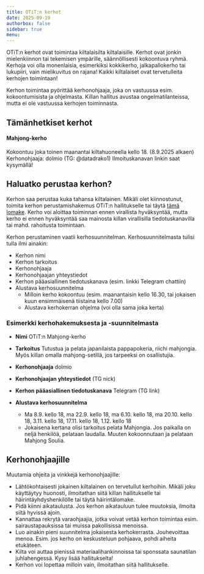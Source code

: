 ```yaml
---
title: OTiT:n kerhot
date: 2025-09-19
authorbox: false
sidebar: true
menu:
---
```

OTiT:n kerhot ovat toimintaa kiltalaisilta kiltalaisille. Kerhot ovat jonkin mielenkiinnon tai tekemisen ympärille, säännöllisesti kokoontuva ryhmä. Kerhoja voi olla monenlaisia, esimerkiksi kokkikerho, jalkapallokerho tai lukupiiri, vain mielikuvitus on rajana! Kaikki kiltalaiset ovat tervetulleita kerhojen toimintaan!

Kerhon toimintaa pyörittää kerhonohjaaja, joka on vastuussa esim. kokoontumisista ja ohjelmasta. Killan hallitus avustaa ongelmatilanteissa, mutta ei ole vastuussa kerhojen toiminnasta.

## Tämänhetkiset kerhot

#### Mahjong-kerho
Kokoontuu joka toinen maanantai kiltahuoneella kello 18. (8.9.2025 alkaen)
Kerhonohjaaja: dolmio (TG: @datadrako1)
Ilmoituskanavan linkin saat kysymällä!

## Haluatko perustaa kerhon?

Kerhon saa perustaa kuka tahansa kiltalainen. Mikäli olet kiinnostunut, toimita kerhon perustamishakemus OTiT:n hallitukselle tai täytä [tämä lomake](https://forms.gle/4Qi4tw1aWFWP2AsQ6). Kerho voi aloittaa toiminnan ennen virallista hyväksyntää, mutta kerho ei ennen hyväksyntää saa mainosta killan virallisilla tiedotuskanavilla tai mahd. rahoitusta toimintaan.

Kerhon perustaminen vaatii kerhosuunnitelman. Kerhosuunnitelmasta tulisi tulla ilmi ainakin:

- Kerhon nimi
- Kerhon tarkoitus
- Kerhonohjaaja
- Kerhonohjaajan yhteystiedot
- Kerhon pääasiallinen tiedotuskanava (esim. linkki Telegram chattiin)
- Alustava kerhosuunnitelma
  - Milloin kerho kokoontuu (esim. maanantaisin kello 16.30, tai jokaisen kuun ensimmäisenä tiistaina kello 7.00)
  - Alustava kerhokerran ohjelma (voi olla sama joka kerta)

### Esimerkki kerhohakemuksesta ja -suunnitelmasta

- **Nimi** OTiT:n Mahjong-kerho
- **Tarkoitus** Tutustua ja pelata japanilaista pappapokeria, riichi mahjongia. Myös killan omalla mahjong-setillä, jos tarpeeksi on osallistujia.
- **Kerhonohjaaja** dolmio
- **Kerhonohjaajan yhteystiedot** (TG nick)
- **Kerhon pääasiallinen tiedotuskanava** Telegram (TG link)

- **Alustava kerhosuunnitelma**
  - Ma 8.9. kello 18, ma 22.9. kello 18, ma 6.10. kello 18, ma 20.10. kello 18, 3.11. kello 18, 17.11. kello 18, 1.12. kello 18
  - Jokaisena kertana olisi tarkoitus pelata Mahjongia. Jos paikalla on neljä henkilöä, pelataan laudalla. Muuten kokoonnutaan ja pelataan Mahjong Soulia.

## Kerhonohjaajille

Muutamia ohjeita ja vinkkejä kerhonohjaajille:

- Lähtökohtaisesti jokainen kiltalainen on tervetullut kerhoihin. Mikäli joku käyttäytyy huonosti, ilmoitathan siitä killan hallitukselle tai häirintäyhdyshenkilölle tai täytä häirintälomake.
- Pidä kiinni aikataulusta. Jos kerhon aikatauluun tulee muutoksia, ilmoita siitä hyvissä ajoin.
- Kannattaa rekrytä varaohjaajia, jotka voivat vetää kerhon toimintaa esim. sairaustapauksissa tai muissa pakollisissa menoissa.
- Luo ainakin pieni suunnitelma jokaisesta kerhokerrasta. Jouhevoittaa menoa. Esim. jos kerho on keskusteluun pohjaava, pohdi aiheita etukäteen.
- Kilta voi auttaa pienissä materiaalihankinnoissa tai sponssata saunatilan juhlahengessä. Kysy lisää hallitukselta!
- Kerhon voi lopettaa milloin vain, ilmoitathan siitä hallitukselle.

